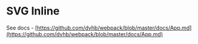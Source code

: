 # SVG Inline

See docs - [https://github.com/dvhb/webpack/blob/master/docs/App.md](https://github.com/dvhb/webpack/blob/master/docs/App.md)

